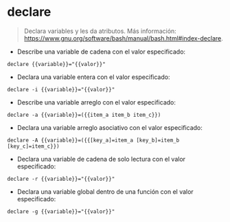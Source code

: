 # declare

> Declara variables y les da atributos.
> Más información: <https://www.gnu.org/software/bash/manual/bash.html#index-declare>.

- Describe una variable de cadena con el valor especificado:

`declare {{variable}}="{{valor}}"`

- Declara una variable entera con el valor especificado:

`declare -i {{variable}}="{{valor}}"`

- Describe una variable arreglo con el valor especificado:

`declare -a {{variable}}=({{item_a item_b item_c}})`

- Declara una variable arreglo asociativo con el valor especificado:

`declare -A {{variable}}=({{[key_a]=item_a [key_b]=item_b [key_c]=item_c}})`

- Declara una variable de cadena de solo lectura con el valor especificado:

`declare -r {{variable}}="{{valor}}"`

- Declara una variable global dentro de una función con el valor especificado:

`declare -g {{variable}}="{{valor}}"`

